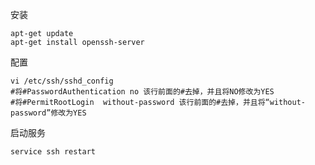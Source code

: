 安装

```
apt-get update
apt-get install openssh-server
```

配置

```
vi /etc/ssh/sshd_config
#将#PasswordAuthentication no 该行前面的#去掉，并且将NO修改为YES
#将#PermitRootLogin  without-password 该行前面的#去掉，并且将“without-password”修改为YES
```

启动服务

```
service ssh restart
```



